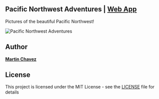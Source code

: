 ## Pacific Northwest Adventures | [Web App](https://martinchavez.github.io/PNW-Adventures)

Pictures of the beautiful Pacific Northwest!

![Pacific Northwest Adventures](Main.png)

## Author

**[Martin Chavez](https://github.com/MartinChavez)**

## License

This project is licensed under the MIT License - see the [LICENSE](LICENSE) file for details
